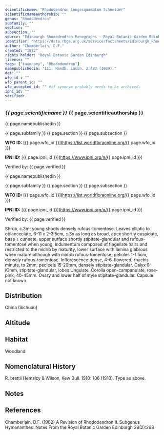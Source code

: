 ```yaml
---
scientificname: "Rhododendron longesquamatum Schneider"
scientificnameauthorship: ""
genus: "Rhododendron"
subfamily: ""
section: ""
subsection: ""
source: "Edinburgh Rhododendron Monographs – Royal Botanic Garden Edinburgh"
identifier: "https://data.rbge.org.uk/service/factsheets/Edinburgh_Rhododendron_Monographs.xhtml"
author: "Chamberlain, D.F."
created: "1982"
rights holder: "Royal Botanic Garden Edinburgh"
license: ""
tags: ["taxonomy", "Rhododendron"]
namepublishedin: "111. Handb. Laubh. 2:483 (1909)."
doi: ""
wfo_id : ""
wfo_parent_id: ""
wfo_accepted_id: "" #if synonym probably needs to be archived.                      
ipni_id: ""
verified:
---
```

### _{{ page.scientificname }}_ {{ page.scientificauthorship }}
 {{ page.namepublishedin }}

{{ page.subfamily }} {{ page.section }} {{ page.subsection }}

**WFO ID:** [{{ page.wfo_id }}](https://list.worldfloraonline.org/{{ page.wfo_id }})

**IPNI ID:** [{{ page.ipni_id }}](https://www.ipni.org/n/{{ page.ipni_id }})

Verified by: {{ page.verified }}

 {{ page.namepublishedin }}

{{ page.subfamily }} {{ page.section }} {{ page.subsection }}

**WFO ID:** [{{ page.wfo_id }}](https://list.worldfloraonline.org/{{ page.wfo_id }})

**IPNI ID:** [{{ page.ipni_id }}](https://www.ipni.org/n/{{ page.ipni_id }})

Verified by: {{ page.verified }}



Shrub, c.3m; young shoots densely rufous-tomentose. Leaves elliptic to oblanceolate, 6-11 x 2-3.5cm, c.3x as long as broad, apex shortly cuspidate, base ± cuneate, upper surface shortly stipitate-glandular and rufous-tomentose when young, indumentum composed of flagellate hairs and restricted to the midrib by maturity, lower surface with lamina glabrous when mature although with midrib rufous-tomentose; petioles 1-1.5cm, densely rufous-tomentose. Inflorescence dense, 4-6-flowered; rhachis minute, to 2mm; pedicels 15-20mm, densely stipitate-glandular. Calyx 6-iOmm, stipitate-glandular, lobes Ungulate. Corolla open-campanulate, rose-pink, 40-45mm. Ovary and lower half of style stipitate-glandular. Capsule not known.

## Distribution
China (Sichuan)

## Altitude


## Habitat
Woodland

## Nomenclatural History
R. brettii Hemslcy & Wilson, Kew Bull. 1910: 106 (1910). Type as above.
                       
## Notes


## References

Chamberlain, D.F. (1982) A Revision of Rhododendron II. Subgenus Hymenanthes. Notes From the Royal Botanic Garden Edinburgh 39(2):268
